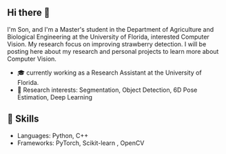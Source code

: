 ## Hi there 👋
I'm Son, and I'm a Master's student in the Department of Agriculture and Biological Engineering at the University of Florida, interested Computer Vision. My research focus on improving strawberry detection.
I will be posting here about my research and personal projects to learn more about Computer Vision.
- 🎓 currently working as a Research Assistant at the University of Florida.
- 🔬 Research interests: Segmentation, Object Detection, 6D Pose Estimation, Deep Learning


## 🔧 Skills
- Languages: Python, C++
- Frameworks: PyTorch, Scikit-learn , OpenCV


